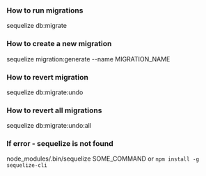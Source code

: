 ### How to run migrations
sequelize db:migrate

### How to create a new migration
sequelize migration:generate --name MIGRATION_NAME

### How to revert migration
sequelize db:migrate:undo

### How to revert all migrations
sequelize db:migrate:undo:all

### If error - sequelize is not found
node_modules/.bin/sequelize SOME_COMMAND or `npm install -g sequelize-cli`
